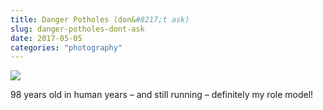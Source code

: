 ```yaml
---
title: Danger Potholes (don&#8217;t ask)
slug: danger-potholes-dont-ask
date: 2017-05-05
categories: "photography"
---
```


<p><img src="https://res.cloudinary.com/dy6grlu8z/image/upload/v1558841670/die4qcygyipyihm5tzxm.jpg"/></p>
<p>98 years old in human years – and still running – definitely my role model!</p>
<p> </p>
<p> </p>
<p> </p>







